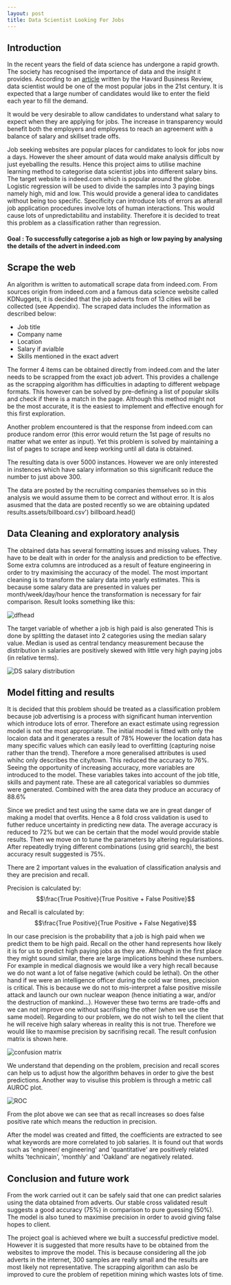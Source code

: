 ```yaml
---
layout: post
title: Data Scientist Looking For Jobs
---
```


## Introduction

In the recent years the field of data science has undergone a rapid growth. The society has recognised the importance of data and the insight it provides. According to an <a href='https://hbr.org/2012/10/data-scientist-the-sexiest-job-of-the-21st-century'>article</a> written by the Havard Business Review, data scientist would be one of the most popular jobs in the 21st century. It is expected that a large number of candidates would like to enter the field each year to fill the demand.

It would be very desirable to allow candidates to understand what salary to expect when they are applying for jobs. The increase in transparency would benefit both the employers and employess to reach an agreement with a balance of salary and skillset trade offs.

Job seeking websites are popular places for candidates to look for jobs now a days. However the sheer amount of data would make analysis difficult by just eyeballing the results. Hence this project aims to utilise machine learning method to categorise data scientist jobs into different salary bins. The target website is indeed.com which is popular around the globe. Logistic regression will be used to divide the samples into 3 paying bings namely high, mid and low. This would provide a general idea to candidates without being too specific. Specificity can introduce lots of errors as afterall job application procedures involve lots of human interactions. This would cause lots of unpredictabilitu and instability. Therefore it is decided to treat this problem as a classification rather than regression. 

#### Goal : To successfully categorise a job as high or low paying by analysing the details of the advert in indeed.com

## Scrape the web

An algorithm is written to automaticall scrape data from indeed.com. From sources origin from indeed.com and a famous data science website called KDNuggets, it is decided that the job adverts from of 13 cities will be collected (see Appendix). The scraped data includes the information as described below:
- Job title
- Company name
- Location
- Salary if avialble
- Skills mentioned in the exact advert

The former 4 items can be obtained directly from indeed.com and the later needs to be scrapped from the exact job advert. This provides a challenge as the scrapping algorithm has difficulties in adapting to different webpage formats. This however can be solved by pre-defining a list of popular skills and check if there is a match in the page. Although this method might not be the most accurate, it is the easiest to implement and effective enough for this first exploration.

Another problem encountered is that the response from indeed.com can produce random error (this error would return the 1st page of results no matter what we enter as input). Yet this problem is solved by maintaining a list of pages to scrape and keep working until all data is obtained.

The resulting data is over 5000 instances. However we are only interested in instences which have salary information so this significanlt reduce the number to just above 300.

The data are posted by the recruiting companies themselves so in this analysis we would assume them to be correct and without error. It is alos asusmed that the data are posted recently so we are obtaining updated results.assets/billboard.csv')
billboard.head()

## Data Cleaning and exploratory analysis

The obtained data has several formatting issues and missing values. They have to be dealt with in order for the analysis and prediction to be effective. Some extra columns are introduced as a result of feature engineering in order to try maximising the accuracy of the model. The most important cleaning is to transform the salary data into yearly estimates. This is because some salary data are presented in values per month/week/day/hour hence the transformation is necessary for fair comparison. Result looks something like this:

![dfhead](http://res.cloudinary.com/dexpzle9i/image/upload/v1478564135/Screen_Shot_2016-11-08_at_00.14.59_eaim3w.png)

The target variable of whether a job is high paid is also generated This is done by splitting the dataset into 2 categories using the median salary value. Median is used as central tendancy measurement because the distribution in salaries are positively skewed with little very high paying jobs (in relative terms).

![DS salary distribution](http://res.cloudinary.com/dexpzle9i/image/upload/v1478563835/Screen_Shot_2016-11-08_at_00.09.31_jp1yrr.png)

## Model fitting and results

It is decided that this problem should be treated as a classification problem because job advertising is a process with significant human intervention which introduce lots of error. Therefore an exact estimate using regression model is not the most appropriate. The initial model is fitted with only the locaion data and it generates a result of 78% However the location data has many specific values which can easily lead to overfitting (capturing noise rather than the trend). Therefore a more generalised attributes is used whihc only describes the city/town. This reduced the accuracy to 76%. Seeing the opportunity of increasing accuracy, more variables are introduced to the model. These variables takes into account of the job title, skills and payment rate. These are all categorical variables so dummies were generated. Combined with the area data they produce an accuracy of 88.6%

Since we predict and test using the same data we are in great danger of making a model that overfits. Hence a 8 fold cross validation is used to futher reduce uncertainty in predicting new data. The average accuracy is reduced to 72% but we can be certain that the model would provide stable results. Then we move on to tune the parameters by altering regularisations. After repeatedly trying different combinations (using grid search), the best accuracy result suggested is 75%. 

There are 2 important values in the evaluation of classification analysis and they are precision and recall.

Precision is calculated by: $$\frac{True Positive}{True Positive + False Positive}$$

and Recall is calculated by: $$\frac{True Positive}{True Positive + False Negative}$$

In our case precision is the probability that a job is high paid when we predict them to be high paid. Recall on the other hand represents how likely it is for us to predict high paying jobs as they are. Although in the first place they might sound similar, there are large implications behind these numbers. For example in medical diagnosis we would like a very high recall because we do not want a lot of false negative (which could be lethal). On the other hand if we were an intelligence officer during the cold war times, precision is critical. This is because we do not to mis-interpret a false positive missile attack and launch our own nuclear weapon (hence initiating a war, and/or the destruction of mankind...). However these two terms are trade-offs and we can not improve one without sacrifising the other (when we use the same model). Regarding to our problem, we do not wish to tell the client that he will receive high salary whereas in reality this is not true. Therefore we would like to maxmise precision by sacrifising recall. The result confusion matrix is shown here.

![confusion matrix](http://res.cloudinary.com/dexpzle9i/image/upload/v1478564475/Screen_Shot_2016-11-08_at_00.20.53_eapual.png)


We understand that depending on the problem, precision and recall scores can help us to adjust how the algorithm behaves in order to give the best predictions. Another way to visulise this problem is through a metric call AUROC plot. 

![ROC](http://res.cloudinary.com/dexpzle9i/image/upload/v1478564563/Screen_Shot_2016-11-08_at_00.22.24_osnvi6.png)

From the plot above we can see that as recall increases so does false positive rate which means the reduction in precision.

After the model was created and fitted, the coefficients are extracted to see what keywords are more correlated to job salaries. It is found out that words such as 'engineer/ engineering' and 'quantitative' are positively related whilts 'technicain', 'monthly' and 'Oakland' are negatively related.

## Conclusion and future work

From the work carried out it can be safely said that one can predict salaries using the data obtained from adverts. Our stable cross validated result suggests a good accuracy (75%) in comparison to pure guessing (50%). The model is also tuned to maximise precision in order to avoid giving false hopes to client.

The project goal is achieved where we built a successful predictive model. However it is suggested that more results have to be obtained from the websites to improve the model. This is because considering all the job adverts in the internet, 300 samples are really small and the results are most likely not representative. The scrapping algorithm can aslo be improved to cure the problem of repetition mining which wastes lots of time.



